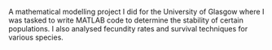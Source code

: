 A mathematical modelling project I did for the University of Glasgow where I was tasked to write MATLAB code to determine the stability of certain populations. I also
analysed fecundity rates and survival techniques for various species.
